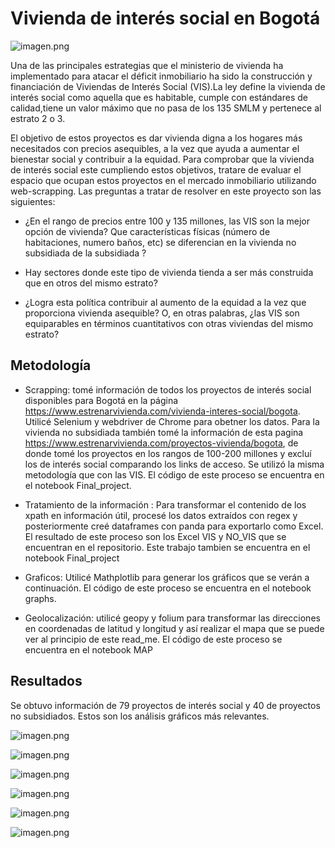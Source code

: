 # Vivienda de interés social en Bogotá 

![imagen.png](/Desktop/1.png)


Una de las principales estrategias que el ministerio de vivienda ha implementado para atacar el déficit inmobiliario ha sido la construcción y financiación de Viviendas de Interés Social (VIS).La ley define la vivienda de interés social como aquella que es habitable, cumple con estándares de calidad,tiene un valor máximo que no pasa de los 135 SMLM y pertenece al estrato 2 o 3. 

El objetivo de estos proyectos es dar vivienda digna a los hogares más necesitados con precios asequibles, a la vez que ayuda a aumentar el bienestar social y contribuir a la equidad. Para comprobar que la vivienda de interés social este cumpliendo estos objetivos, tratare de evaluar el espacio que ocupan estos proyectos en el mercado inmobiliario utilizando web-scrapping.
Las preguntas a tratar de resolver en este proyecto son las siguientes:

-  ¿En el rango de precios entre 100 y 135 millones, las VIS son la mejor opción de vivienda? Que características físicas (número de habitaciones, numero baños, etc) se diferencian en la vivienda no subsidiada de la subsidiada ?

-  Hay sectores donde este tipo de vivienda tienda a ser más construida que en otros del mismo estrato? 

- ¿Logra esta política contribuir al aumento de la equidad a la vez que proporciona vivienda asequible? O, en otras palabras, ¿las VIS son equiparables en términos cuantitativos con otras viviendas del mismo estrato? 


## Metodología

 
- Scrapping: tomé información de todos los proyectos de interés social disponibles para Bogotá en la página https://www.estrenarvivienda.com/vivienda-interes-social/bogota. Utilicé Selenium y webdriver de Chrome para obetner los datos. Para la vivienda no subsidiada también tomé la información de esta pagina https://www.estrenarvivienda.com/proyectos-vivienda/bogota, de donde tomé los proyectos en los rangos de 100-200 millones y excluí los de interés social comparando los links de acceso. Se utilizó la misma metodología que con las VIS. El código de este proceso se encuentra en el notebook Final_project. 

- Tratamiento de la información : Para transformar el contenido de los xpath en información útil, procesé los datos extraídos con regex y posteriormente creé dataframes con panda para exportarlo como Excel. El resultado de este proceso son los Excel VIS y NO_VIS que se encuentran en el repositorio. Este trabajo tambien se encuentra en el notebook Final_project 

- Graficos: Utilicé Mathplotlib para generar los gráficos que se verán a continuación. El código de este proceso se encuentra en el notebook graphs. 

- Geolocalización: utilicé geopy y folium para transformar las direcciones en coordenadas de latitud y longitud y así realizar el mapa que se puede ver al principio de este read_me. El código de este proceso se encuentra en el notebook MAP 

## Resultados 

Se obtuvo información de 79 proyectos de interés social y 40 de proyectos no subsidiados. Estos son los análisis gráficos más relevantes. 

![imagen.png](attachment:imagen.png)

![imagen.png](attachment:imagen.png)

![imagen.png](attachment:imagen.png)

![imagen.png](attachment:imagen.png)

![imagen.png](attachment:imagen.png)

![imagen.png](attachment:imagen.png)
